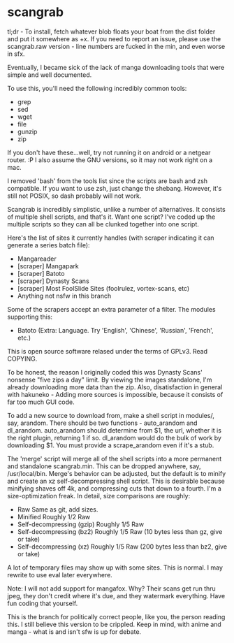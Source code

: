 scangrab
=====

tl;dr - To install, fetch whatever blob floats your boat from the dist folder and put it somewhere as +x. If you need to report an issue, please use the scangrab.raw version - line numbers are fucked in the min, and even worse in sfx.

Eventually, I became sick of the lack of manga downloading tools that were simple and well documented.

To use this, you'll need the following incredibly common tools:

 * grep
 * sed
 * wget
 * file
 * gunzip
 * zip

If you don't have these...well, try not running it on android or a netgear router. :P I also assume the GNU versions, so it may not work right on a mac.

I removed 'bash' from the tools list since the scripts are bash and zsh compatible. If you want to use zsh, just change the shebang. However, it's still not POSIX, so dash probably will not work.

Scangrab is incredibly simplistic, unlike a number of alternatives. It consists of multiple shell scripts, and that's it. Want one script? I've coded up the multiple scripts so they can all be clunked together into one script.

Here's the list of sites it currently handles (with scraper indicating it can generate a series batch file):

 * Mangareader
 * [scraper] Mangapark
 * [scraper] Batoto
 * [scraper] Dynasty Scans
 * [scraper] Most FoolSlide Sites (foolrulez, vortex-scans, etc)
 * Anything not nsfw in this branch

Some of the scrapers accept an extra parameter of a filter. The modules supporting this:

 * Batoto (Extra: Language. Try 'English', 'Chinese', 'Russian', 'French', etc.)

This is open source software relased under the terms of GPLv3. Read COPYING.

To be honest, the reason I originally coded this was Dynasty Scans' nonsense "five zips a day" limit. By viewing the images standalone, I'm already downloading more data than the zip. Also, disatisfaction in general with hakuneko - Adding more sources is impossible, because it consists of far too much GUI code.

To add a new source to download from, make a shell script in modules/, say, arandom. There should be two functions - auto_arandom and dl_arandom. auto_arandom should determine from $1, the url, whether it is the right plugin, returning 1 if so. dl_arandom would do the bulk of work by downloading $1. You must provide a scrape_arandom even if it's a stub.

The 'merge' script will merge all of the shell scripts into a more permanent and standalone scangrab.min. This can be dropped anywhere, say, /usr/local/bin. Merge's behavior can be adjusted, but the default is to minify and create an xz self-decompressing shell script. This is desirable because minifying shaves off 4k, and compressing cuts that down to a fourth. I'm a size-optimization freak. In detail, size comparisons are roughly:

 * Raw                        Same as git, add sizes.
 * Minified                   Roughly 1/2 Raw
 * Self-decompressing (gzip)  Roughly 1/5 Raw
 * Self-decompressing (bz2)   Roughly 1/5 Raw (10 bytes less than gz, give or take)
 * Self-decompressing (xz)    Roughly 1/5 Raw (200 bytes less than bz2, give or take)


A lot of temporary files may show up with some sites. This is normal. I may rewrite to use eval later everywhere.

Note: I will not add support for mangafox. Why? Their scans get run thru jpeg, they don't credit where it's due, and they watermark everything. Have fun coding that yourself.

This is the branch for politically correct people, like you, the person reading this. I still believe this version to be crippled. Keep in mind, with anime and manga - what is and isn't sfw is up for debate.
